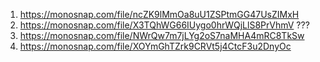 1. https://monosnap.com/file/ncZK9lMmOa8uU1ZSPtmGG47UsZIMxH
2. https://monosnap.com/file/X3TQhWG66IUygo0hrWQjLlS8PrVhmV ???
3. https://monosnap.com/file/NWrQw7m7jLYg2oS7naMHA4mRC8TkSw
4. https://monosnap.com/file/XOYmGhTZrk9CRVt5j4CtcF3u2DnyOc